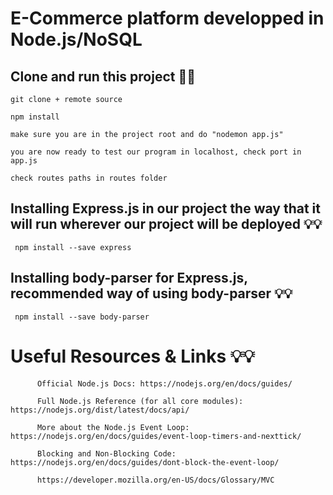 # E-Commerce platform developped in Node.js/NoSQL

 ## Clone and run this project 🚀🚀
 
    git clone + remote source
    
    npm install
    
    make sure you are in the project root and do "nodemon app.js"
    
    you are now ready to test our program in localhost, check port in app.js
    
    check routes paths in routes folder
    
    
 ##  Installing Express.js in our project the way that it will run wherever our project will be deployed 💡💡
 
     npm install --save express
     
     
## Installing body-parser for Express.js, recommended way of using body-parser 💡💡


     npm install --save body-parser
     
     
# Useful Resources & Links 💡💡

          Official Node.js Docs: https://nodejs.org/en/docs/guides/

          Full Node.js Reference (for all core modules): https://nodejs.org/dist/latest/docs/api/

          More about the Node.js Event Loop: https://nodejs.org/en/docs/guides/event-loop-timers-and-nexttick/

          Blocking and Non-Blocking Code: https://nodejs.org/en/docs/guides/dont-block-the-event-loop/

          https://developer.mozilla.org/en-US/docs/Glossary/MVC
          
          
          
          
          
          
